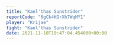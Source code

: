 ```yaml
---
title: "Kael'thas Sunstrider"
reportCode: "6gCk4KGrXh7WqHY1"
player: "Krijae"
fight: "Kael'thas Sunstrider"
date: 2021-11-10T19:47:04.454000+00:00
---
```

